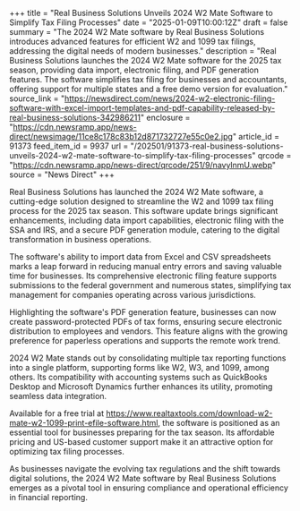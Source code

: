 +++
title = "Real Business Solutions Unveils 2024 W2 Mate Software to Simplify Tax Filing Processes"
date = "2025-01-09T10:00:12Z"
draft = false
summary = "The 2024 W2 Mate software by Real Business Solutions introduces advanced features for efficient W2 and 1099 tax filings, addressing the digital needs of modern businesses."
description = "Real Business Solutions launches the 2024 W2 Mate software for the 2025 tax season, providing data import, electronic filing, and PDF generation features. The software simplifies tax filing for businesses and accountants, offering support for multiple states and a free demo version for evaluation."
source_link = "https://newsdirect.com/news/2024-w2-electronic-filing-software-with-excel-import-templates-and-pdf-capability-released-by-real-business-solutions-342986211"
enclosure = "https://cdn.newsramp.app/news-direct/newsimage/11ce8c178c83b12d871732727e55c0e2.jpg"
article_id = 91373
feed_item_id = 9937
url = "/202501/91373-real-business-solutions-unveils-2024-w2-mate-software-to-simplify-tax-filing-processes"
qrcode = "https://cdn.newsramp.app/news-direct/qrcode/251/9/navylnmU.webp"
source = "News Direct"
+++

<p>Real Business Solutions has launched the 2024 W2 Mate software, a cutting-edge solution designed to streamline the W2 and 1099 tax filing process for the 2025 tax season. This software update brings significant enhancements, including data import capabilities, electronic filing with the SSA and IRS, and a secure PDF generation module, catering to the digital transformation in business operations.</p><p>The software's ability to import data from Excel and CSV spreadsheets marks a leap forward in reducing manual entry errors and saving valuable time for businesses. Its comprehensive electronic filing feature supports submissions to the federal government and numerous states, simplifying tax management for companies operating across various jurisdictions.</p><p>Highlighting the software's PDF generation feature, businesses can now create password-protected PDFs of tax forms, ensuring secure electronic distribution to employees and vendors. This feature aligns with the growing preference for paperless operations and supports the remote work trend.</p><p>2024 W2 Mate stands out by consolidating multiple tax reporting functions into a single platform, supporting forms like W2, W3, and 1099, among others. Its compatibility with accounting systems such as QuickBooks Desktop and Microsoft Dynamics further enhances its utility, promoting seamless data integration.</p><p>Available for a free trial at <a href='https://www.realtaxtools.com/download-w2-mate-w2-1099-print-efile-software.html' rel='nofollow' target='_blank'>https://www.realtaxtools.com/download-w2-mate-w2-1099-print-efile-software.html</a>, the software is positioned as an essential tool for businesses preparing for the tax season. Its affordable pricing and US-based customer support make it an attractive option for optimizing tax filing processes.</p><p>As businesses navigate the evolving tax regulations and the shift towards digital solutions, the 2024 W2 Mate software by Real Business Solutions emerges as a pivotal tool in ensuring compliance and operational efficiency in financial reporting.</p>